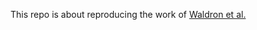 This repo is about reproducing the work of [Waldron et al. ]([https://pubs.rsc.org/en/content/articlehtml/2019/re/c9re00342h])
